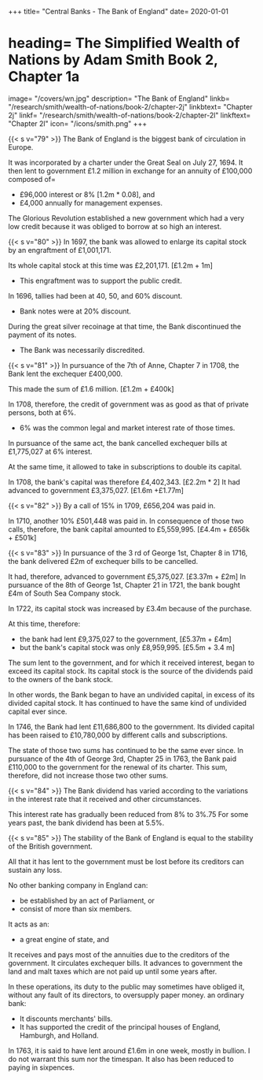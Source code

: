 
+++
title=  "Central Banks - The Bank of England"
date=  2020-01-01
# heading=  The Simplified Wealth of Nations by Adam Smith Book 2, Chapter 1a
image=  "/covers/wn.jpg"
description=  "The Bank of England"
linkb=  "/research/smith/wealth-of-nations/book-2/chapter-2j"
linkbtext=  "Chapter 2j"
linkf=  "/research/smith/wealth-of-nations/book-2/chapter-2l"
linkftext=  "Chapter 2l"
icon=  "/icons/smith.png"
+++


{{< s v="79" >}} The Bank of England is the biggest bank of circulation in Europe.

It was incorporated by a charter under the Great Seal on July 27, 1694. It then lent to government £1.2 million in exchange for an annuity of £100,000 composed of= 
- £96,000 interest or 8% [1.2m * 0.08], and
- £4,000 annually for management expenses.

The Glorious Revolution established a new government which had a very low credit because it was obliged to borrow at so high an interest.


{{< s v="80" >}} In 1697, the bank was allowed to enlarge its capital stock by an engraftment of £1,001,171.

Its whole capital stock at this time was £2,201,171. [£1.2m + 1m]
- This engraftment was to support the public credit.

In 1696, tallies had been at 40, 50, and 60% discount.
- Bank notes were at 20% discount.

During the great silver recoinage at that time, the Bank discontinued the payment of its notes.
- The Bank was necessarily discredited.


{{< s v="81" >}} In pursuance of the 7th of Anne, Chapter 7 in 1708, the Bank lent the exchequer £400,000.

This made the sum of £1.6 million. [£1.2m + £400k]

In 1708, therefore, the credit of government was as good as that of private persons, both at 6%.
- 6% was the common legal and market interest rate of those times.

In pursuance of the same act, the bank cancelled exchequer bills at £1,775,027 at 6% interest.

At the same time, it allowed to take in subscriptions to double its capital.

In 1708, the bank's capital was therefore £4,402,343. [£2.2m * 2]
It had advanced to government £3,375,027. [£1.6m +£1.77m]


{{< s v="82" >}} By a call of 15% in 1709, £656,204 was paid in.

In 1710, another 10% £501,448 was paid in.
In consequence of those two calls, therefore, the bank capital amounted to £5,559,995. [£4.4m + £656k + £501k]

{{< s v="83" >}} In pursuance of the 3 rd of George 1st, Chapter 8 in 1716, the bank delivered £2m of exchequer bills to be cancelled.

It had, therefore, advanced to government £5,375,027. [£3.37m + £2m]
In pursuance of the 8th of George 1st, Chapter 21 in 1721, the bank bought £4m of South Sea Company stock.

In 1722, its capital stock was increased by £3.4m because of the purchase.

At this time, therefore:
- the bank had lent £9,375,027 to the government, [£5.37m + £4m]
- but the bank's capital stock was only £8,959,995. [£5.5m + 3.4 m]

The sum lent to the government, and for which it received interest, began to exceed its capital stock.
Its capital stock is the source of the dividends paid to the owners of the bank stock.

In other words, the Bank began to have an undivided capital, in excess of its divided capital stock.
It has continued to have the same kind of undivided capital ever since.

In 1746, the Bank had lent £11,686,800 to the government.
Its divided capital has been raised to £10,780,000 by different calls and subscriptions.

The state of those two sums has continued to be the same ever since.
In pursuance of the 4th of George 3rd, Chapter 25 in 1763, the Bank paid £110,000 to the government for the renewal of its charter.
This sum, therefore, did not increase those two other sums.


{{< s v="84" >}} The Bank dividend has varied according to the variations in the interest rate that it received and other circumstances.

This interest rate has gradually been reduced from 8% to 3%.75
For some years past, the bank dividend has been at 5.5%.


{{< s v="85" >}} The stability of the Bank of England is equal to the stability of the British government.

All that it has lent to the government must be lost before its creditors can sustain any loss.

No other banking company in England can:
- be established by an act of Parliament, or
- consist of more than six members.

It acts as an:
- a great engine of state, and

It receives and pays most of the annuities due to the creditors of the government.
It circulates exchequer bills.
It advances to government the land and malt taxes which are not paid up until some years after.

In these operations, its duty to the public may sometimes have obliged it, without any fault of its directors, to oversupply paper money.
an ordinary bank:
- It discounts merchants' bills.
- It has supported the credit of the principal houses of England, Hamburgh, and Holland.

In 1763, it is said to have lent around £1.6m in one week, mostly in bullion.
I do not warrant this sum nor the timespan.
It also has been reduced to paying in sixpences.
